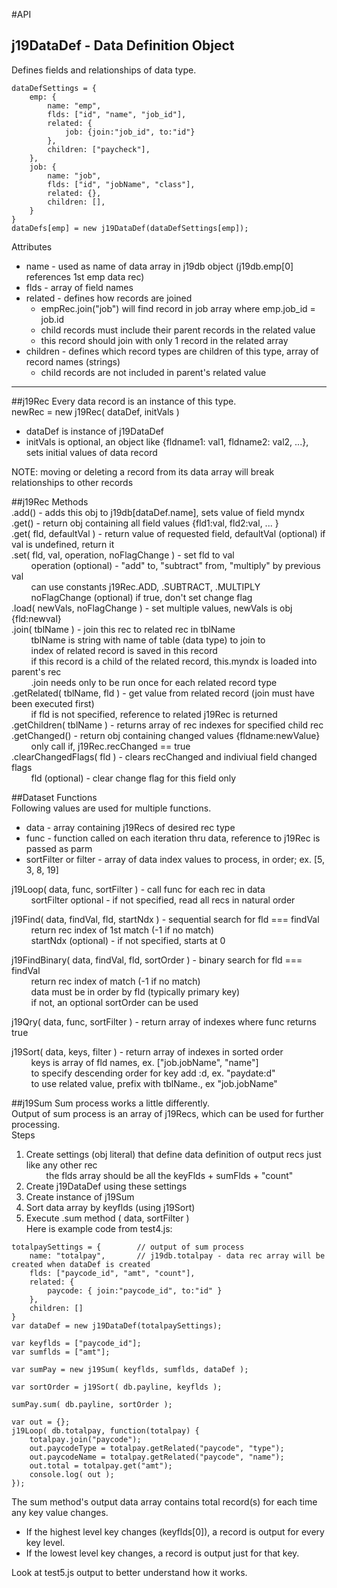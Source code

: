 #API

## j19DataDef - Data Definition Object  

Defines fields and relationships of data type.

```
dataDefSettings = {
	emp: {
		name: "emp",
		flds: ["id", "name", "job_id"],
		related: {
			job: {join:"job_id", to:"id"}
		},
		children: ["paycheck"],
	},
	job: {
		name: "job",
		flds: ["id", "jobName", "class"],
		related: {},
		children: [],
	}
}
dataDefs[emp] = new j19DataDef(dataDefSettings[emp]);
```

Attributes  
* name - used as name of data array in j19db object (j19db.emp[0] references 1st emp data rec)
* flds - array of field names 
* related - defines how records are joined
    * empRec.join("job") will find record in job array where emp.job_id = job.id
    * child records must include their parent records in the related value
    * this record should join with only 1 record in the related array
* children - defines which record types are children of this type, array of record names (strings)
    * child records are not included in parent's related value 
  
<hr>

##j19Rec
Every data record is an instance of this type.  
newRec = new j19Rec( dataDef, initVals )  
* dataDef is instance of j19DataDef
* initVals is optional, an object like {fldname1: val1, fldname2: val2, ...}, sets initial values of data record  
  
NOTE: moving or deleting a record from its data array will break relationships to other records

##j19Rec Methods  
.add() - adds this obj to j19db[dataDef.name], sets value of field myndx  
.get() - return obj containing all field values {fld1:val, fld2:val, ... }  
.get( fld, defaultVal ) - return value of requested field, defaultVal (optional) if val is undefined, return it  
.set( fld, val, operation, noFlagChange ) - set fld to val  
&nbsp; &nbsp; &nbsp; &nbsp; operation (optional) - "add" to, "subtract" from, "multiply" by previous val  
&nbsp; &nbsp; &nbsp; &nbsp; can use constants j19Rec.ADD, .SUBTRACT, .MULTIPLY  
&nbsp; &nbsp; &nbsp; &nbsp; noFlagChange (optional) if true, don't set change flag  
.load( newVals, noFlagChange ) - set multiple values, newVals is obj {fld:newval}  
.join( tblName ) - join this rec to related rec in tblName  
&nbsp; &nbsp; &nbsp; &nbsp; tblName is string with name of table (data type) to join to  
&nbsp; &nbsp; &nbsp; &nbsp; index of related record is saved in this record  
&nbsp; &nbsp; &nbsp; &nbsp; if this record is a child of the related record, this.myndx is loaded into parent's rec  
&nbsp; &nbsp; &nbsp; &nbsp; .join needs only to be run once for each related record type  
.getRelated( tblName, fld ) - get value from related record (join must have been executed first)   
&nbsp; &nbsp; &nbsp; &nbsp; if fld is not specified, reference to related j19Rec is returned  
.getChildren( tblName ) - returns array of rec indexes for specified child rec  
.getChanged() - return obj containing changed values {fldname:newValue}  
&nbsp; &nbsp; &nbsp; &nbsp; only call if, j19Rec.recChanged == true    
.clearChangedFlags( fld ) - clears recChanged and indiviual field changed flags  
&nbsp; &nbsp; &nbsp; &nbsp; fld (optional) - clear change flag for this field only  

##Dataset Functions  
Following values are used for multiple functions.
* data - array containing j19Recs of desired rec type
* func - function called on each iteration thru data, reference to j19Rec is passed as parm
* sortFilter or filter - array of data index values to process, in order; ex. [5, 3, 8, 19]

j19Loop( data, func, sortFilter ) - call func for each rec in data  
&nbsp; &nbsp; &nbsp; &nbsp; sortFilter optional - if not specified, read all recs in natural order  
  
j19Find( data, findVal, fld, startNdx ) - sequential search for fld === findVal  
&nbsp; &nbsp; &nbsp; &nbsp; return rec index of 1st match (-1 if no match)  
&nbsp; &nbsp; &nbsp; &nbsp; startNdx (optional) - if not specified, starts at 0  
  
j19FindBinary( data, findVal, fld, sortOrder ) - binary search for fld === findVal  
&nbsp; &nbsp; &nbsp; &nbsp; return rec index of match (-1 if no match)  
&nbsp; &nbsp; &nbsp; &nbsp; data must be in order by fld (typically primary key)  
&nbsp; &nbsp; &nbsp; &nbsp; if not, an optional sortOrder can be used  
  
j19Qry( data, func, sortFilter ) - return array of indexes where func returns true  
  
j19Sort( data, keys, filter ) - return array of indexes in sorted order  
&nbsp; &nbsp; &nbsp; &nbsp; keys is array of fld names, ex. ["job.jobName", "name"]  
&nbsp; &nbsp; &nbsp; &nbsp; to specify descending order for key add :d, ex. "paydate:d"   
&nbsp; &nbsp; &nbsp; &nbsp; to use related value, prefix with tblName., ex "job.jobName"  
  
##j19Sum
Sum process works a little differently.  
Output of sum process is an array of j19Recs, which can be used for further processing.  
Steps  
1. Create settings (obj literal) that define data definition of output recs just like any other rec  
&nbsp; &nbsp; &nbsp; &nbsp; the flds array should be all the keyFlds + sumFlds + "count"   
2. Create j19DataDef using these settings  
3. Create instance of j19Sum  
4. Sort data array by keyflds (using j19Sort)  
5. Execute .sum method ( data, sortFilter )  
Here is example code from test4.js:  

```
totalpaySettings = {   		// output of sum process
	name: "totalpay",		// j19db.totalpay - data rec array will be created when dataDef is created
	flds: ["paycode_id", "amt", "count"],
	related: {
		paycode: { join:"paycode_id", to:"id" }
	},
	children: []
}
var dataDef = new j19DataDef(totalpaySettings);

var keyflds = ["paycode_id"];
var sumflds = ["amt"];

var sumPay = new j19Sum( keyflds, sumflds, dataDef );

var sortOrder = j19Sort( db.payline, keyflds );

sumPay.sum( db.payline, sortOrder );

var out = {};
j19Loop( db.totalpay, function(totalpay) {
	totalpay.join("paycode");	
	out.paycodeType = totalpay.getRelated("paycode", "type");
	out.paycodeName = totalpay.getRelated("paycode", "name");
	out.total = totalpay.get("amt");
	console.log( out );
});

```
The sum method's output data array contains total record(s) for each time any key value changes.  
* If the highest level key changes (keyflds[0]), a record is output for every key level.
* If the lowest level key changes, a record is output just for that key.  
  
Look at test5.js output to better understand how it works.




